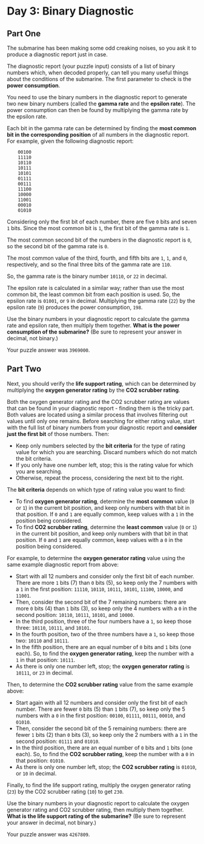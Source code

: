 # Day 3: Binary Diagnostic

## Part One

The submarine has been making some odd creaking noises, so you ask it to
produce a diagnostic report just in case.

The diagnostic report (your puzzle input) consists of a list of binary
numbers which, when decoded properly, can tell you many useful things
about the conditions of the submarine. The first parameter to check is
the **power consumption**.

You need to use the binary numbers in the diagnostic report to generate
two new binary numbers (called the **gamma rate** and the **epsilon rate**).
The power consumption can then be found by multiplying the gamma rate by
the epsilon rate.

Each bit in the gamma rate can be determined by finding the **most common
bit in the corresponding position** of all numbers in the diagnostic
report. For example, given the following diagnostic report:

```
    00100
    11110
    10110
    10111
    10101
    01111
    00111
    11100
    10000
    11001
    00010
    01010
```

Considering only the first bit of each number, there are five `0` bits
and seven `1` bits. Since the most common bit is `1`, the first bit of
the gamma rate is `1`.

The most common second bit of the numbers in the diagnostic report is
`0`, so the second bit of the gamma rate is `0`.

The most common value of the third, fourth, and fifth bits are `1`, `1`,
and `0`, respectively, and so the final three bits of the gamma rate are
`110`.

So, the gamma rate is the binary number `10110`, or `22` in decimal.

The epsilon rate is calculated in a similar way; rather than use the
most common bit, the least common bit from each position is used. So,
the epsilon rate is `01001`, or `9` in decimal. Multiplying the gamma
rate (`22`) by the epsilon rate (`9`) produces the power consumption,
`198`.

Use the binary numbers in your diagnostic report to calculate the gamma
rate and epsilon rate, then multiply them together. **What is the power
consumption of the submarine?** (Be sure to represent your answer in
decimal, not binary.)

Your puzzle answer was `3969000`.

## Part Two

Next, you should verify the **life support rating**, which can be
determined by multiplying the **oxygen generator rating** by the **CO2
scrubber rating**.

Both the oxygen generator rating and the CO2 scrubber rating are values
that can be found in your diagnostic report - finding them is the tricky
part. Both values are located using a similar process that involves
filtering out values until only one remains. Before searching for either
rating value, start with the full list of binary numbers from your
diagnostic report and **consider just the first bit** of those numbers.
Then:

-   Keep only numbers selected by the **bit criteria** for the type of
    rating value for which you are searching. Discard numbers which do
    not match the bit criteria.
-   If you only have one number left, stop; this is the rating value for
    which you are searching.
-   Otherwise, repeat the process, considering the next bit to the
    right.

The **bit criteria** depends on which type of rating value you want to
find:

-   To find **oxygen generator rating**, determine the **most common** value
    (`0` or `1`) in the current bit position, and keep only numbers with
    that bit in that position. If `0` and `1` are equally common, keep
    values with a `1` in the position being considered.
-   To find **CO2 scrubber rating**, determine the **least common** value
    (`0` or `1`) in the current bit position, and keep only numbers with
    that bit in that position. If `0` and `1` are equally common, keep
    values with a `0` in the position being considered.

For example, to determine the **oxygen generator rating** value using the
same example diagnostic report from above:

-   Start with all 12 numbers and consider only the first bit of each
    number. There are more `1` bits (7) than `0` bits (5), so keep only
    the 7 numbers with a `1` in the first position: `11110`, `10110`,
    `10111`, `10101`, `11100`, `10000`, and `11001`.
-   Then, consider the second bit of the 7 remaining numbers: there are
    more `0` bits (4) than `1` bits (3), so keep only the 4 numbers with
    a `0` in the second position: `10110`, `10111`, `10101`, and
    `10000`.
-   In the third position, three of the four numbers have a `1`, so keep
    those three: `10110`, `10111`, and `10101`.
-   In the fourth position, two of the three numbers have a `1`, so keep
    those two: `10110` and `10111`.
-   In the fifth position, there are an equal number of `0` bits and `1`
    bits (one each). So, to find the **oxygen generator rating**, keep the
    number with a `1` in that position: `10111`.
-   As there is only one number left, stop; the **oxygen generator
    rating** is `10111`, or `23` in decimal.

Then, to determine the **CO2 scrubber rating** value from the same example
above:

-   Start again with all 12 numbers and consider only the first bit of
    each number. There are fewer `0` bits (5) than `1` bits (7), so keep
    only the 5 numbers with a `0` in the first position: `00100`,
    `01111`, `00111`, `00010`, and `01010`.
-   Then, consider the second bit of the 5 remaining numbers: there are
    fewer `1` bits (2) than `0` bits (3), so keep only the 2 numbers
    with a `1` in the second position: `01111` and `01010`.
-   In the third position, there are an equal number of `0` bits and `1`
    bits (one each). So, to find the **CO2 scrubber rating**, keep the
    number with a `0` in that position: `01010`.
-   As there is only one number left, stop; the **CO2 scrubber rating** is
    `01010`, or `10` in decimal.

Finally, to find the life support rating, multiply the oxygen generator
rating (`23`) by the CO2 scrubber rating (`10`) to get `230`.

Use the binary numbers in your diagnostic report to calculate the oxygen
generator rating and CO2 scrubber rating, then multiply them together.
**What is the life support rating of the submarine?** (Be sure to
represent your answer in decimal, not binary.)

Your puzzle answer was `4267809`.
